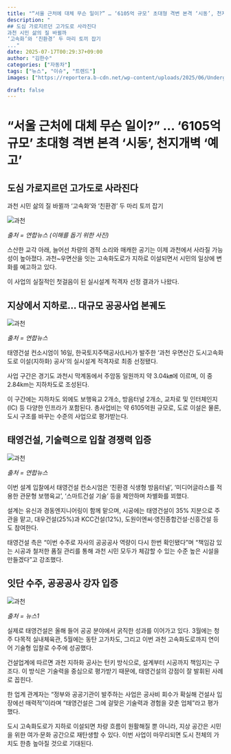 ```yaml
---
title: "“서울 근처에 대체 무슨 일이?” … ‘6105억 규모’ 초대형 격변 본격 ‘시동’, 천지개벽 ‘예고’"
description: "
## 도심 가로지르던 고가도로 사라진다
과천 시민 삶의 질 바뀔까
‘고속화’와 ‘친환경’ 두 마리 토끼 잡기
..."
date: 2025-07-17T00:29:37+09:00
author: "김한수"
categories: ["자동차"]
tags: ["뉴스", "이슈", "트렌드"]
images: ["https://reportera.b-cdn.net/wp-content/uploads/2025/06/Underground-Gwacheon-Expressway-1024x576.jpg"]

draft: false
---
```


# “서울 근처에 대체 무슨 일이?” … ‘6105억 규모’ 초대형 격변 본격 ‘시동’, 천지개벽 ‘예고’


## 도심 가로지르던 고가도로 사라진다
과천 시민 삶의 질 바뀔까
‘고속화’와 ‘친환경’ 두 마리 토끼 잡기


![과천](https://reportera.b-cdn.net/wp-content/uploads/2025/06/Underground-Gwacheon-Expressway-1024x576.jpg)

*출처 = 연합뉴스 (이해를 돕기 위한 사진)*

스산한 교각 아래, 늘어선 차량의 경적 소리와 매캐한 공기는 이제 과천에서 사라질 가능성이 높아졌다. 과천~우면산을 잇는 고속화도로가 지하로 이설되면서 시민의 일상에 변화를 예고하고 있다.

이 사업의 실질적인 첫걸음이 된 실시설계 적격자 선정 결과가 나왔다.


## 지상에서 지하로… 대규모 공공사업 본궤도


![과천](https://reportera.b-cdn.net/wp-content/uploads/2025/06/과천-우면산간-도시고속화도로-지하화-1024x723.jpg)

*출처 = 연합뉴스*

태영건설 컨소시엄이 16일, 한국토지주택공사(LH)가 발주한 ‘과천 우면산간 도시고속화도로 이설(지하화) 공사’의 실시설계 적격자로 최종 선정됐다.

사업 구간은 경기도 과천시 막계동에서 주암동 일원까지 약 3.04㎞에 이르며, 이 중 2.84km는 지하차도로 조성된다.

이 구간에는 지하차도 외에도 보행육교 2개소, 방음터널 2개소, 교차로 및 인터체인지(IC) 등 다양한 인프라가 포함된다. 총사업비는 약 6105억원 규모로, 도로 이설은 물론, 도시 구조를 바꾸는 수준의 사업으로 평가받는다.


## 태영건설, 기술력으로 입찰 경쟁력 입증


![과천](https://reportera.b-cdn.net/wp-content/uploads/2025/06/태영건설-1024x683.jpg)

*출처 = 연합뉴스*

이번 설계 입찰에서 태영건설 컨소시엄은 ‘친환경 식생형 방음터널’, ‘미디어글라스를 적용한 관문형 보행육교’, ‘스마트건설 기술’ 등을 제안하며 차별화를 꾀했다.

설계는 유신과 경동엔지니어링이 함께 맡으며, 시공에는 태영건설이 35% 지분으로 주관을 맡고, 대우건설(25%)과 KCC건설(12%), 도원이엔씨·영진종합건설·신흥건설 등도 참여한다.

태영건설 측은 “이번 수주로 자사의 공공공사 역량이 다시 한번 확인됐다”며 “책임감 있는 시공과 철저한 품질 관리를 통해 과천 시민 모두가 체감할 수 있는 수준 높은 시설을 만들겠다”고 강조했다.


## 잇단 수주, 공공공사 강자 입증


![과천](https://reportera.b-cdn.net/wp-content/uploads/2025/06/청주-다목적-실내체육관-1024x748.jpg)

*출처 = 뉴스1*

실제로 태영건설은 올해 들어 공공 분야에서 굵직한 성과를 이어가고 있다. 3월에는 청주 다목적 실내체육관, 5월에는 동탄 고가차도, 그리고 이번 과천 고속화도로까지 연이어 기술형 입찰로 수주에 성공했다.

건설업계에 따르면 과천 지하화 공사는 턴키 방식으로, 설계부터 시공까지 책임지는 구조다. 이 방식은 기술력을 중심으로 평가받기 때문에, 태영건설의 강점이 잘 발휘된 사례로 꼽힌다.

한 업계 관계자는 “정부와 공공기관이 발주하는 사업은 공사비 회수가 확실해 건설사 입장에선 매력적”이라며 “태영건설은 그에 걸맞은 기술력과 경험을 갖춘 업체”라고 평가했다.

도시 고속화도로가 지하로 이설되면 차량 흐름이 원활해질 뿐 아니라, 지상 공간은 시민을 위한 여가·문화 공간으로 재탄생할 수 있다. 이번 사업이 마무리되면 도시 전체의 가치도 한층 높아질 것으로 기대된다.
